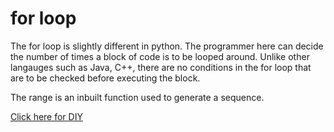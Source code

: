 # for loop

The for loop is slightly different in python. The programmer here can decide the number of times a block of code is to be looped around. 
Unlike other langauges such as Java, C++, there are no conditions in the for loop that are to be checked before executing the block. 

The range is an inbuilt function used to generate a sequence.

[Click here for DIY](https://github.com/pythoncoder100/practice/blob/master/for_loop.ipynb)



